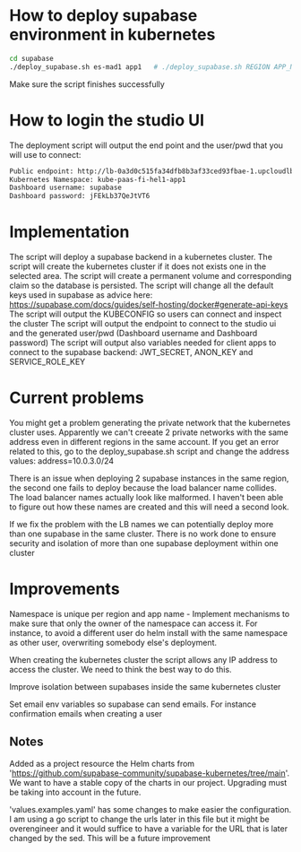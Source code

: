 # How to deploy supabase environment in kubernetes
```sh
cd supabase
./deploy_supabase.sh es-mad1 app1   # ./deploy_supabase.sh REGION APP_NAME
```

Make sure the script finishes successfully

# How to login the studio UI
The deployment script will output the end point and the user/pwd that you will use to connect:
```sh
Public endpoint: http://lb-0a3d0c515fa34dfb8b3af33ced93fbae-1.upcloudlb.com:8000
Kubernetes Namespace: kube-paas-fi-hel1-app1
Dashboard username: supabase
Dashboard password: jFEkLb37QeJtVT6
```

# Implementation
The script will deploy a supabase backend in a kubernetes cluster.
The script will create the kubernetes cluster if it does not exists one in the selected area.
The script will create a permanent volume and corresponding claim so the database is persisted.
The script will change all the default keys used in supabase as advice here: https://supabase.com/docs/guides/self-hosting/docker#generate-api-keys
The script will output the KUBECONFIG so users can connect and inspect the cluster
The script will output the endpoint to connect to the studio ui and the generated user/pwd (Dashboard username and Dashboard password)
The script will output also variables needed for client apps to connect to the supabase backend: JWT_SECRET, ANON_KEY and SERVICE_ROLE_KEY

# Current problems
You might get a problem generating the private network that the kubernetes cluster uses. Apparently we can't creeate 2 private networks with the same address even in different regions in the same account. If you get an error related to this, go to the deploy_supabase.sh script and change the address values: address=10.0.3.0/24

There is an issue when deploying 2 supabase instances in the same region, the second one fails to deploy because the load balancer name collides. The load balancer names actually look like malformed. I haven't been able to figure out how these names are created and this will need a second look.

If we fix the problem with the LB names we can potentially deploy more than one supabase in the same cluster. There is no work done to ensure security and isolation of more than one supabase deployment within one cluster

# Improvements
Namespace is unique per region and app name - Implement mechanisms to make sure that only the owner of the namespace can access it. For instance, to avoid a different user do helm install with the same namespace as other user, overwriting somebody else's deployment.

When creating the kubernetes cluster the script allows any IP address to access the cluster. We need to think the best way to do this.

Improve isolation between supabases inside the same kubernetes cluster

Set email env variables so supabase can send emails. For instance confirmation emails when creating a user

## Notes

Added as a project resource the Helm charts from 'https://github.com/supabase-community/supabase-kubernetes/tree/main'. We want to have a stable copy of the charts in our project. Upgrading must be taking into account in the future.

'values.examples.yaml' has some changes to make easier the configuration. I am using a go script to change the urls later in this file but it might be overengineer and it would suffice to have a variable for the URL that is later changed by the sed. This will be a future improvement



